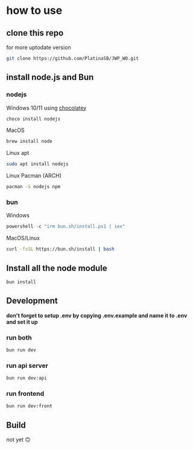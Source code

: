# how to use

## clone this repo

for more uptodate version

```bash
git clone https://github.com/PlatinaSB/JWP_WO.git
```

## install node.js and Bun

### nodejs

Windows 10/11 using [chocolatey](https://chocolatey.org/install)

```powershell
choco install nodejs
```

MacOS

```bash
brew install node
```

Linux apt

```bash
sudo apt install nodejs
```

Linux Pacman (ARCH)

```bash
pacman -S nodejs npm
```

### bun

Windows

```powershell
powershell -c "irm bun.sh/install.ps1 | iex"
```

MacOS/Linux

```bash
curl -fsSL https://bun.sh/install | bash
```

## Install all the node module

```bash
bun install
```

## Development

**don't forget to setup .env by copying .env.example and name it to .env and set it up**

### run both

```bash
bun run dev
```

### run api server

```bash
bun run dev:api
```

### run frontend

```bash
bun run dev:front
```

## Build

not yet 🙃
